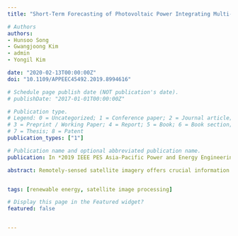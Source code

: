 ```yaml
---
title: "Short-Term Forecasting of Photovoltaic Power Integrating Multi-Temporal Meteorological Satellite Imagery in Deep Neural Network"

# Authors
authors:
- Hunsoo Song
- Gwangjoong Kim
- admin
- Yongil Kim

date: "2020-02-13T00:00:00Z"
doi: "10.1109/APPEEC45492.2019.8994616"

# Schedule page publish date (NOT publication's date).
# publishDate: "2017-01-01T00:00:00Z"

# Publication type.
# Legend: 0 = Uncategorized; 1 = Conference paper; 2 = Journal article;
# 3 = Preprint / Working Paper; 4 = Report; 5 = Book; 6 = Book section;
# 7 = Thesis; 8 = Patent
publication_types: ["1"]

# Publication name and optional abbreviated publication name.
publication: In *2019 IEEE PES Asia-Pacific Power and Energy Engineering Conference (APPEEC)*

abstract: Remotely-sensed satellite imagery offers crucial information on the atmosphere and the local environment, providing a broader perspective for more accurate photovoltaic (PV) power prediction. This study proposes a Deep Neural Network (DNN) framework which integrates meteorological satellite images with historical PV power output data to conduct short-term PV power prediction (2-hour ahead). For this study, Communication, Ocean, and Meteorological Satellite (COMS) was used, and the proposed model was evaluated on test sites in Yeongam and Jindo, South Korea. The proposed DNN model was able to consider the variations of atmospheric condition and successfully learn the complex meteorological patterns by using multi-temporal COMS satellite images stacked with historical PV data. The experiment on historical PV power output, compiled over three years from 2015 to 2017, confirms that the integration of multi-temporal satellite images is more accurate than using single mono-temporal satellite image in short-term PV power prediction.


tags: [renewable energy, satellite image processing]

# Display this page in the Featured widget?
featured: false


---
```

